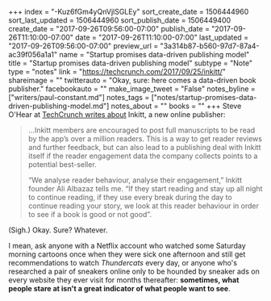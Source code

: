 +++
index = "-Kuz6fGm4yQnVjlSGLEy"
sort_create_date = 1506444960
sort_last_updated = 1506444960
sort_publish_date = 1506449400
create_date = "2017-09-26T09:56:00-07:00"
publish_date = "2017-09-26T11:10:00-07:00"
date = "2017-09-26T11:10:00-07:00"
last_updated = "2017-09-26T09:56:00-07:00"
preview_url = "3a314b87-b560-97d7-87a4-ac39f056a1a1"
name = "Startup promises data-driven publishing model"
title = "Startup promises data-driven publishing model"
subtype = "Note"
type = "notes"
link = "https://techcrunch.com/2017/09/25/inkitt/"
shareimage = ""
twitterauto = "Okay, sure: here comes a data-driven book publisher."
facebookauto = ""
make_image_tweet = "False"
notes_byline = ["writers/paul-constant.md"]
notes_tags = ["notes/startup-promises-data-driven-publishing-model.md"]
notes_about = ""
books = ""
+++
Steve O'Hear at [TechCrunch writes about](https://techcrunch.com/2017/09/25/inkitt/) Inkitt, a new online publisher:

<blockquote><p>...Inkitt members are encouraged to post full manuscripts to be read by the app’s over a million readers. This is a way to get reader reviews and further feedback, but can also lead to a publishing deal with Inkitt itself if the reader engagement data the company collects points to a potential best-seller.</p>

<p>“We analyse reader behaviour, analyse their engagement,” Inkitt founder Ali Albazaz tells me. “If they start reading and stay up all night to continue reading, if they use every break during the day to continue reading your story, we look at this reader behaviour in order to see if a book is good or not good”.</p></blockquote>

(Sigh.) Okay. Sure? Whatever.

I mean, ask anyone with a Netflix account who watched some Saturday morning cartoons once when they were sick one afternoon and still get recommendations to watch *Thundercats* every day, or anyone who's researched a pair of sneakers online only to be hounded by sneaker ads on every website they ever visit for months thereafter: **sometimes, what people stare at isn't a great indicator of what people want to see**.